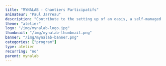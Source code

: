 ```yaml
---
title: "MYNALAB - Chantiers Participatifs"
animateur: "Paul Jarreau"
description: "Contribute to the setting up of an oasis, a self-managed Tiers Lieux. From the permactulture garden to the garage lab, MYNALAB challenge your knowledge through the low tech perspective."
theme: "atelier"
logo: "/img/mynalab-logo.jpg"
thumbnail: "/img/mynalab-thumbnail.png"
banner: "/img/mynalab-banner.png"
categories: ["program"]
type: atelier
recurring: "no"
parent: mynalab
---
```

